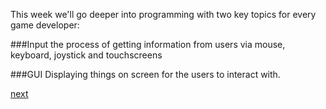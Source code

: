 This week we'll go deeper into programming with two key topics for every game developer: 

###Input
the process of getting information from users via mouse, keyboard, joystick and touchscreens

###GUI
Displaying things on screen for the users to interact with. 

[next](4-1.md)